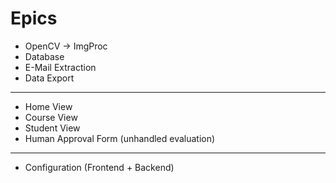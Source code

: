 # Epics

- OpenCV -> ImgProc
- Database
- E-Mail Extraction
- Data Export

---

- Home View
- Course View
- Student View
- Human Approval Form (unhandled evaluation)

---

- Configuration (Frontend + Backend)